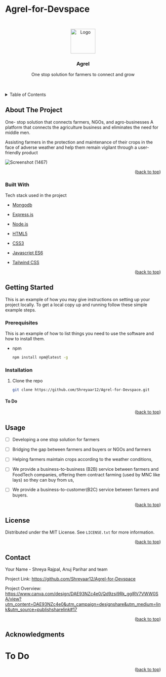 # Agrel-for-Devspace
## 
<div id="top"></div>


<!-- 
[![Contributors][contributors-shield]][contributors-url]
[![Forks][forks-shield]][forks-url]
[![Stargazers][stars-shield]][stars-url]
[![Issues][issues-shield]][issues-url]
[![MIT License][license-shield]][license-url]
[![LinkedIn][linkedin-shield]][linkedin-url] -->



<!-- PROJECT LOGO -->
<br />
<div align="center">
<a>
    <img src="https://www.logomaker.com/api/main/images/1j+ojFVDOMkX9Wytexe43D6khv6EqxVNmxfIwXs1M3EMoAJtliUthvBo8fw8" alt="Logo" width="80" height="80">

  </a>
  <h3 align="center">Agrel</h3>

  <p align="center">
   One stop solution for farmers to connect and grow
    <br />
<!--     <a href=""><strong>Explore the docs »</strong></a> -->
    <br />
    <br />
<!--     <a href="https://github.com/othneildrew/Best-README-Template">View Demo</a> -->
<!--     ·
    <a href="https://github.com/othneildrew/Best-README-Template/issues">Report Bug</a>
    ·
    <a href="https://github.com/othneildrew/Best-README-Template/issues">Request Feature</a> -->
  </p>
</div>



<!-- TABLE OF CONTENTS -->
<details>
  <summary>Table of Contents</summary>
  <ol>
    <li>
      <a href="#about-the-project">About The Project</a>
      <ul>
        <li><a href="#built-with">Built With</a></li>
      </ul>
    </li>
    <li>
      <a href="#getting-started">Getting Started</a>
      <ul>
        <li><a href="#prerequisites">Prerequisites</a></li>
        <li><a href="#installation">Installation</a></li>
      </ul>
    </li>
    <li><a href="#usage">Usage</a></li>
    <li><a href="#roadmap">Roadmap</a></li>
    <li><a href="#contributing">Contributing</a></li>
    <li><a href="#license">License</a></li>
    <li><a href="#contact">Contact</a></li>
    <li><a href="#acknowledgments">Acknowledgments</a></li>
  </ol>
</details>



<!-- ABOUT THE PROJECT -->
## About The Project


One- stop solution that connects farmers, NGOs, and agro-businesses
A platform that connects the agriculture business and eliminates the need for middle men.

Assisting farmers in the protection and maintenance of their crops in the face of adverse weather and help them remain vigilant through a user-friendly product


![Screenshot (1467)](https://user-images.githubusercontent.com/91542376/163590770-ca887ab9-6e2e-476f-b2d4-ab9483682e42.png)





<p align="right">(<a href="#top">back to top</a>)</p>



### Built With
Tech stack used in the project

<!-- 
* [React.js](https://reactjs.org/)

 -->
* [Mongodb](https://mongodb.com)

* [Express.js](https://expressjs.com)

* [Node.js](https://nodejs.org)
* [HTML5](https://html.com)
* [CSS3](https://w3.org.com)
* [Javascript ES6](https://developer.mozilla.org/en-US/docs/Web/JavaScript)

* [Tailwind CSS](https://tailwind.com)


<p align="right">(<a href="#top">back to top</a>)</p>



<!-- GETTING STARTED -->
## Getting Started

This is an example of how you may give instructions on setting up your project locally.
To get a local copy up and running follow these simple example steps.

### Prerequisites

This is an example of how to list things you need to use the software and how to install them.
* npm
  ```sh
  npm install npm@latest -g
  ```

### Installation


1. Clone the repo
   ```sh
   git clone https://github.com/Shreyaar12/Agrel-for-Devspace.git
   ```
#### To Do

<p align="right">(<a href="#top">back to top</a>)</p>



<!-- USAGE EXAMPLES -->
## Usage
- [ ] Developing a one stop solution for farmers 
- [ ] Bridging the gap between farmers and buyers or NGOs and farmers
- [ ] Helping farmers maintain crops according to the weather conditions, 
- [ ] We provide a business-to-business (B2B) service between farmers and FoodTech companies, offering them contract farming (used by MNC like lays) so they can buy from us,
- [ ] We provide a business-to-customer(B2C) service between farmers and buyers.


<p align="right">(<a href="#top">back to top</a>)</p>


<!-- LICENSE -->
## License

Distributed under the MIT License. See `LICENSE.txt` for more information.

<p align="right">(<a href="#top">back to top</a>)</p>



<!-- CONTACT -->
## Contact

Your Name - Shreya Rajpal, Anuj Parihar and team

Project Link: https://github.com/Shreyaar12/Agrel-for-Devspace


Project Overview: https://www.canva.com/design/DAE93NZc4e0/Qd9zsi9Rk_gglRV7VWW0SA/view?utm_content=DAE93NZc4e0&utm_campaign=designshare&utm_medium=link&utm_source=publishsharelink#17

<p align="right">(<a href="#top">back to top</a>)</p>



<!-- ACKNOWLEDGMENTS -->
## Acknowledgments

# To Do

<p align="right">(<a href="#top">back to top</a>)</p>
